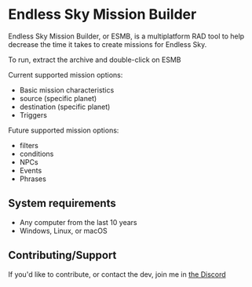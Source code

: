 # Endless Sky Mission Builder
Endless Sky Mission Builder, or ESMB, is a multiplatform RAD tool to help decrease the time it takes to create missions for Endless Sky.

To run, extract the archive and double-click on ESMB

Current supported mission options:
  - Basic mission characteristics
  - source (specific planet)
  - destination (specific planet)
  - Triggers

Future supported mission options:
  - filters
  - conditions
  - NPCs
  - Events
  - Phrases

## System requirements
- Any computer from the last 10 years
- Windows, Linux, or macOS

## Contributing/Support
If you'd like to contribute, or contact the dev, join me in [the Discord](https://discord.gg/MakYJSF)
